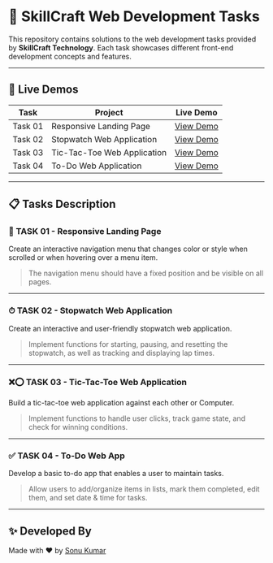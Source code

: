 # 🚀 SkillCraft Web Development Tasks

This repository contains solutions to the web development tasks provided by **SkillCraft Technology**. Each task showcases different front-end development concepts and features.

---

## 🔗 Live Demos

| Task | Project | Live Demo |
|------|---------|-----------|
| Task 01 | Responsive Landing Page | [View Demo](https://landing.mrsonu.in) |
| Task 02 | Stopwatch Web Application | [View Demo](https://stopwatch.mrsonu.in) |
| Task 03 | Tic-Tac-Toe Web Application | [View Demo](https://tic.mrsonu.in) |
| Task 04 | To-Do Web Application | [View Demo](https://todo.mrsonu.in) |

---

## 📋 Tasks Description

### 🧩 TASK 01 - Responsive Landing Page

Create an interactive navigation menu that changes color or style when scrolled or when hovering over a menu item.

> The navigation menu should have a fixed position and be visible on all pages.

---

### ⏱ TASK 02 - Stopwatch Web Application

Create an interactive and user-friendly stopwatch web application.

> Implement functions for starting, pausing, and resetting the stopwatch, as well as tracking and displaying lap times.

---

### ❌⭕ TASK 03 - Tic-Tac-Toe Web Application

Build a tic-tac-toe web application against each other or Computer.

> Implement functions to handle user clicks, track game state, and check for winning conditions.

---

### ✅ TASK 04 - To-Do Web App

Develop a basic to-do app that enables a user to maintain tasks.

> Allow users to add/organize items in lists, mark them completed, edit them, and set date & time for tasks.

---

## ✨ Developed By

Made with ❤️ by [Sonu Kumar](https://mrsonu.in)

